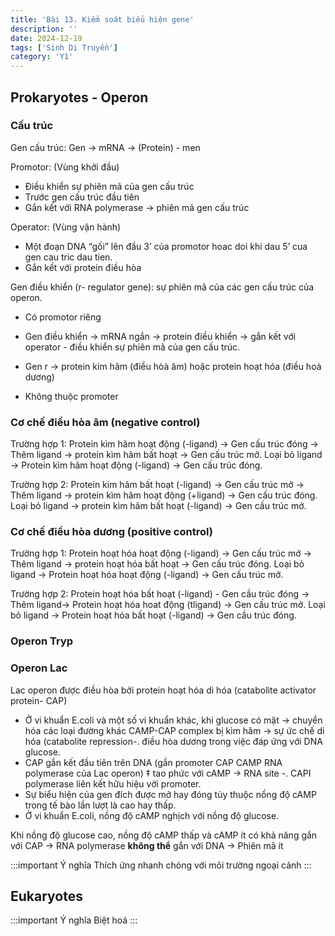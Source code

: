 ```yaml
---
title: 'Bài 13. Kiểm soát biểu hiện gene'
description: ''
date: 2024-12-19
tags: ['Sinh Di Truyền']
category: 'Y1'
---
```


## Prokaryotes - Operon

### Cấu trúc

Gen cấu trúc:
Gen → mRNA → (Protein) - men

Promotor: (Vùng khởi đầu)

* Điều khiển sự phiên mã của gen cấu
trúc
* Trước gen cấu trúc đầu tiên
* Gắn kết với RNA polymerase → phiên
mã gen cấu trúc

Operator: (Vùng vận hành)

* Một đoạn DNA “gối” lên đầu 3’ của promotor
hoac doi khi dau 5’ cua gen cau tric dau tien.
* Gắn kết với protein điều hòa

Gen điều khiển (r- regulator gene): sự phiên mã của các gen cấu trúc của operon.

* Có promotor riêng
* Gen điều khiển → mRNA ngắn → protein điều khiển → gắn kết với operator - điều khiển sự phiên mã của gen cấu trúc.

* Gen r → protein kim hãm (điều hòà âm) hoặc protein hoạt hóa (điều hoà dương)
* Không thuộc promoter

### Cơ chế điều hòa âm (negative control)

Trường hợp 1:
Protein kìm hãm hoạt động (-ligand) → Gen cấu trúc đóng → Thêm ligand → protein kìm hãm bất hoạt →
Gen cấu trúc mở.
Loại bỏ ligand → Protein kìm hãm hoạt động (-ligand)
→ Gen cấu trúc đóng.

Trường hợp 2:
Protein kim hãm bất hoạt (-ligand) → Gen cấu trúc mở
→ Thêm ligand → protein kìm hãm hoạt động (+ligand)
→ Gen cấu trúc đóng.
Loại bỏ ligand → protein kìm hãm bất hoạt (-ligand) →
Gen cấu trúc mở.

### Cơ chế điều hòa dương (positive control)

Trường hợp 1:
Protein hoạt hóa hoạt động (-ligand) → Gen cấu trúc mở →
Thêm ligand → protein hoạt hóa bất hoạt → Gen cấu trúc đóng.
Loại bỏ ligand → Protein hoạt hóa hoạt động (-ligand) →
Gen cấu trúc mở.

Trường hợp 2:
Protein hoạt hóa bất hoạt (-ligand) - Gen cầu trúc đóng →
Thêm ligand→ Protein hoạt hóa hoat động (tligand) → Gen cấu trúc mở.
Loại bỏ ligand → Protein hoạt hóa bất hoạt (-ligand) → Gen cầu trúc đóng.

### Operon Tryp

### Operon Lac

Lac operon được điều hòa bởi protein hoạt hóa di hóa (catabolite activator protein- CAP)

* Ở vi khuẩn E.coli và một số vi khuẩn khác, khi glucose có mặt → chuyển hóa các loại đường khác
CAMP-CAP complex
bị kìm hãm → sự ức chế di hóa (catabolite repression-. điều hòa dương trong việc đáp ứng với
DNA
glucose.
* CAP gắn kết đầu tiên trên DNA (gần promoter CAP
CAMP
RNA polymerase
của Lac operon) ‡ tao phức với cAMP → RNA site -.
CAPI
polymerase liên kết hữu hiệu với promoter.
* Sự biểu hiện của gen đích được mở hay đóng tùy thuộc nồng độ cAMP trong tế bào lần lượt là cao hay thấp.
* Ở vi khuẩn E.coli, nồng độ cAMP nghịch với nồng độ glucose.

Khi nồng độ glucose cao, nồng độ cAMP thấp và cAMP ít có khả năng gắn với CAP $\to$ RNA polymerase **không thể** gắn với DNA $\to$ Phiên mã ít

:::important Ý nghĩa
Thích ứng nhanh chóng với môi trường ngoại cảnh
:::

## Eukaryotes

:::important Ý nghĩa
Biệt hoá
:::
